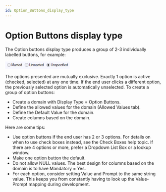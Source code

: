 ```yaml
---
id: Option_Buttons_display_type
---
```


# Option Buttons display type

The Option buttons display type produces a group of 2-3 individually labelled buttons, for example:

![](./assets/6379c433-f8dd-45a3-a6d9-832982611337.png)

The options presented are mutually exclusive. Exactly 1 option is active (checked, selected) at any one time. If the end user clicks a different option, the previously selected option is automatically unselected.
To create a group of option buttons:

- Create a domain with Display Type = Option Buttons.
- Define the allowed values for the domain (Allowed Values tab).
- Define the Default Value for the domain.
- Create columns based on the domain.

Here are some tips:

- Use option buttons if the end user has 2 or 3 options. For details on when to use check boxes instead, see the Check Boxes help topic. If there are 4 options or more, prefer a Dropdown List Box or a lookup window.
- Make one option button the default.
- Do not allow NULL values. The best design for columns based on the domain is to have Mandatory = Yes.
- For each option, consider setting Value and Prompt to the same string value. This keeps you from constantly having to look up the Value-Prompt mapping during development.